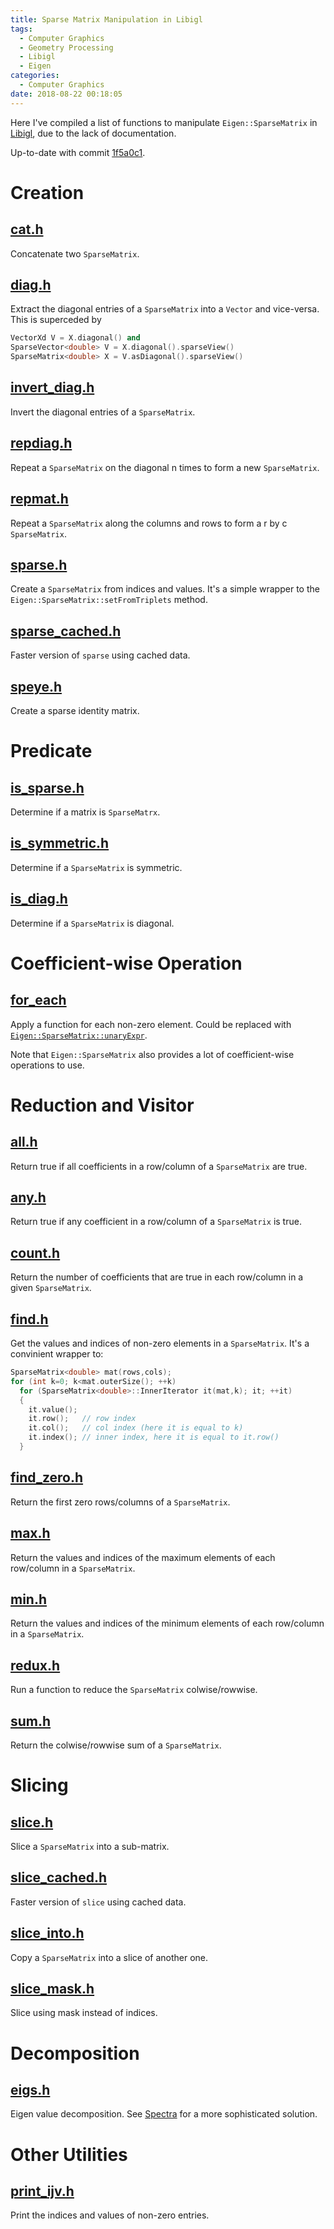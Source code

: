 ```yaml
---
title: Sparse Matrix Manipulation in Libigl
tags:
  - Computer Graphics
  - Geometry Processing
  - Libigl
  - Eigen
categories:
  - Computer Graphics
date: 2018-08-22 00:18:05
---
```


Here I've compiled a list of functions to manipulate `Eigen::SparseMatrix` in [Libigl](https://github.com/libigl/libigl), due to the lack of documentation.

Up-to-date with commit [1f5a0c1](https://github.com/libigl/libigl/commit/1f5a0c100a70ae487f673e3a76110cad4fb983d3).

<!--- more --->

# Creation

## [cat.h](https://github.com/libigl/libigl/blob/master/include/igl/cat.h)

Concatenate two `SparseMatrix`.

## [diag.h](https://github.com/libigl/libigl/blob/master/include/igl/diag.h)

Extract the diagonal entries of a  `SparseMatrix` into a `Vector` and vice-versa. This is superceded by

```cpp
VectorXd V = X.diagonal() and
SparseVector<double> V = X.diagonal().sparseView()
SparseMatrix<double> X = V.asDiagonal().sparseView()
```

## [invert_diag.h](https://github.com/libigl/libigl/blob/master/include/igl/invert_diag.h)

Invert the diagonal entries of a `SparseMatrix`.

## [repdiag.h](https://github.com/libigl/libigl/blob/master/include/igl/repdiag.h)

Repeat a `SparseMatrix` on the diagonal n times to form a new `SparseMatrix`.

## [repmat.h](https://github.com/libigl/libigl/blob/master/include/igl/repmat.h)

Repeat a `SparseMatrix` along the columns and rows to form a r by c `SparseMatrix`.

## [sparse.h](https://github.com/libigl/libigl/blob/master/include/igl/sparse.h)

Create a `SparseMatrix` from indices and values. It's a simple wrapper to the `Eigen::SparseMatrix::setFromTriplets` method.

## [sparse_cached.h](https://github.com/libigl/libigl/blob/master/include/igl/sparse_cached.h)

Faster version of `sparse` using cached data.

## [speye.h](https://github.com/libigl/libigl/blob/master/include/igl/speye.h)

Create a sparse identity matrix.

# Predicate

## [is_sparse.h](https://github.com/libigl/libigl/blob/master/include/igl/is_sparse.h)

Determine if a matrix is `SparseMatrx`.

## [is_symmetric.h](https://github.com/libigl/libigl/blob/master/include/igl/is_symmetric.h)

Determine if a `SparseMatrix` is symmetric.

## [is_diag.h](https://github.com/libigl/libigl/blob/master/include/igl/is_diag.h)

Determine if a `SparseMatrix` is diagonal.

# Coefficient-wise Operation

## [for_each](https://github.com/libigl/libigl/blob/master/include/igl/for_each.h)

Apply a function for each non-zero element. Could be replaced with [`Eigen::SparseMatrix::unaryExpr`](http://eigen.tuxfamily.org/dox/classEigen_1_1SparseMatrixBase.html#af9bed5dea96bdaf17ffd1a76ab0aedb1).

Note that `Eigen::SparseMatrix` also provides a lot of coefficient-wise operations to use.

# Reduction and Visitor

## [all.h](https://github.com/libigl/libigl/blob/master/include/igl/all.h)

Return true if all coefficients in a row/column of a `SparseMatrix` are true.

## [any.h](https://github.com/libigl/libigl/blob/master/include/igl/any.h)

Return true if any coefficient in a row/column of a `SparseMatrix` is true.

## [count.h](https://github.com/libigl/libigl/blob/master/include/igl/count.h)

Return the number of coefficients that are true in each row/column in a given `SparseMatrix`.

## [find.h](https://github.com/libigl/libigl/blob/master/include/igl/find.h)

Get the values and indices of non-zero elements in a `SparseMatrix`. It's a convinient wrapper to:

```cpp
SparseMatrix<double> mat(rows,cols);
for (int k=0; k<mat.outerSize(); ++k)
  for (SparseMatrix<double>::InnerIterator it(mat,k); it; ++it)
  {
    it.value();
    it.row();   // row index
    it.col();   // col index (here it is equal to k)
    it.index(); // inner index, here it is equal to it.row()
  }
```

## [find_zero.h](https://github.com/libigl/libigl/blob/master/include/igl/find_zero.h)

Return the first zero rows/columns of a `SparseMatrix`.

## [max.h](https://github.com/libigl/libigl/blob/master/include/igl/max.h)

Return the values and indices of the maximum elements of each row/column in a `SparseMatrix`.

## [min.h](https://github.com/libigl/libigl/blob/master/include/igl/min.h)

Return the values and indices of the minimum elements of each row/column in a `SparseMatrix`.

## [redux.h](https://github.com/libigl/libigl/blob/master/include/igl/redux.h)

Run a function to reduce the `SparseMatrix` colwise/rowwise.

## [sum.h](https://github.com/libigl/libigl/blob/master/include/igl/sum.h)

Return the colwise/rowwise sum of a `SparseMatrix`.

# Slicing

## [slice.h](https://github.com/libigl/libigl/blob/master/include/igl/slice.h)

Slice a `SparseMatrix` into a sub-matrix.

## [slice_cached.h](https://github.com/libigl/libigl/blob/master/include/igl/slice_cached.h)

Faster version of `slice` using cached data.

## [slice_into.h](https://github.com/libigl/libigl/blob/master/include/igl/slice_into.h)

Copy a `SparseMatrix` into a slice of another one.

## [slice_mask.h](https://github.com/libigl/libigl/blob/master/include/igl/slice_mask.h)

Slice using mask instead of indices.

# Decomposition

## [eigs.h](https://github.com/libigl/libigl/blob/master/include/igl/eigs.h)

Eigen value decomposition. See [Spectra](https://spectralib.org/) for a more sophisticated solution.

# Other Utilities

## [print_ijv.h](https://github.com/libigl/libigl/blob/master/include/igl/print_ijv.h)

Print the indices and values of non-zero entries.
